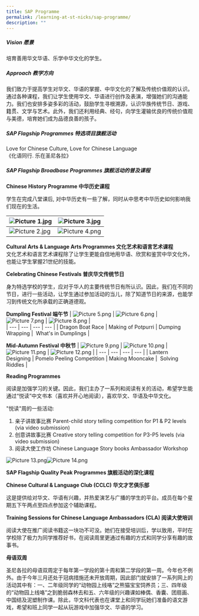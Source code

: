 ```yaml
---
title: SAP Programme
permalink: /learning-at-st-nicks/sap-programme/
description: ""
---
```

##### **Vision 愿景**

培育善用华文华语、乐学中华文化的学生。

##### **Approach 教学方向** 

我们致力于提高学生对华文、华语的掌握、中华文化的了解及传统价值观的认识。通过各种课程，我们让学生使用华文、华语进行创作及表演，增强她们的沟通能力。我们也安排多姿多彩的活动，鼓励学生寻根溯源，认识华族传统节日、游戏、籍贯、文学与艺术。此外，我们还利用经典、经句，向学生灌输优良的传统价值观与美德，培育她们成为品德良善的孩子。

##### **SAP Flagship Programmes 特选项目旗舰活动**  
Love for Chinese Culture, Love for Chinese Language   
《化语同行. 乐在圣尼各拉》

##### **SAP Flagship Broadbase Programmes 旗舰活动的普及课程**

**Chinese History Programme 中华历史课程**

学生在完成八堂课后, 对中华历史有一些了解，同时从中思考中华历史如何影响我们现在的生活。  

| ![Picture 1.jpg](https://chijstnicholasgirls.moe.edu.sg/qql/slot/u569/Pri%20Learning%20at%20St%20Nicks/SAP/Picture%201.jpg) | ![Picture 3.jpg](https://chijstnicholasgirls.moe.edu.sg/qql/slot/u569/Pri%20Learning%20at%20St%20Nicks/SAP/Picture%203.jpg) |
| --- | --- |
| ![Picture 2.jpg](https://chijstnicholasgirls.moe.edu.sg/qql/slot/u569/Pri%20Learning%20at%20St%20Nicks/SAP/Picture%202.jpg) | ![Picture 4.png](https://chijstnicholasgirls.moe.edu.sg/qql/slot/u569/Pri%20Learning%20at%20St%20Nicks/SAP/Picture%204.png) |

**Cultural Arts & Language Arts Programmes 文化艺术和语言艺术课程**<br>
文化艺术和语言艺术课程除了让学生更能自信地用华语、欣赏和鉴赏中华文化外，也能让学生掌握21世纪的技能。

**Celebrating Chinese Festivals 普庆华文传统节日**

身为特选学校的学生，应对于华人的主要传统节日有所认识。因此，我们在不同的节日，进行一些活动，让学生通过参加活动的当儿，除了知道节日的来源，也能学习到传统文化所承载的正确道德观。

**Dumpling Festival 端午节**
| ![Picture 5.png](https://chijstnicholasgirls.moe.edu.sg/qql/slot/u569/Pri%20Learning%20at%20St%20Nicks/SAP/Picture%205.png) | ![Picture 6.png](https://chijstnicholasgirls.moe.edu.sg/qql/slot/u569/Pri%20Learning%20at%20St%20Nicks/SAP/Picture%206.png) | ![Picture 7.png](https://chijstnicholasgirls.moe.edu.sg/qql/slot/u569/Pri%20Learning%20at%20St%20Nicks/SAP/Picture%207.png) | ![Picture 8.png](https://chijstnicholasgirls.moe.edu.sg/qql/slot/u569/Pri%20Learning%20at%20St%20Nicks/SAP/Picture%208.png) |  
| --- | --- | --- | --- |
| Dragon Boat Race | Making of Potpurri | Dumping Wrapping |  What's in Dumplings |

**Mid-Autumn Festival 中秋节**
| ![Picture 9.png](https://chijstnicholasgirls.moe.edu.sg/qql/slot/u569/Pri%20Learning%20at%20St%20Nicks/SAP/Picture%209.png) | ![Picture 10.png](https://chijstnicholasgirls.moe.edu.sg/qql/slot/u569/Pri%20Learning%20at%20St%20Nicks/SAP/Picture%2010.png) | ![Picture 11.png](https://chijstnicholasgirls.moe.edu.sg/qql/slot/u569/Pri%20Learning%20at%20St%20Nicks/SAP/Picture%2011.png) | ![Picture 12.png](https://chijstnicholasgirls.moe.edu.sg/qql/slot/u569/Pri%20Learning%20at%20St%20Nicks/SAP/Picture%2012.png) |
| --- | --- | --- | --- |
| Lantern Designing | Pomelo Peeling Competition | Making Mooncake |  Solving Riddles |

**Reading Programmes**

阅读是加强学习的关键。因此，我们主办了一系列和阅读有关的活动，希望学生能通过“悦读”中文书本（喜欢并开心地阅读），喜欢华文、华语及中华文化。

"悦读"周的一些活动:

1.  亲子讲故事比赛 Parent-child story telling competition for P1 & P2 levels (via video submission)
2.  创意讲故事比赛 Creative story telling competition for P3-P5 levels (via video submission)
3.  阅读大使工作坊 Chinese Language Story books Ambassador Workshop

![Picture 13.png](https://chijstnicholasgirls.moe.edu.sg/qql/slot/u569/Pri%20Learning%20at%20St%20Nicks/SAP/Picture%2013.png)![Picture 14.png](https://chijstnicholasgirls.moe.edu.sg/qql/slot/u569/Pri%20Learning%20at%20St%20Nicks/SAP/Picture%2014.png)  

**SAP Flagship Quality Peak Programmes 旗舰活动的深化课程**

**Chinese Cultural & Language Club (CCLC) 华文才艺俱乐部**

这是提供给对华文、华语有兴趣，并热爱演艺与广播的学生的平台。成员在每个星期五下午两点至四点参加这个辅助课程。

**Training Sessions for Chinese Language Ambassadors (CLA) 阅读大使培训**

阅读大使在推广阅读书籍这一块功不可没。她们在接受培训后，学以致用，平时在学校除了极力为同学推荐好书，在阅读周里更通过有趣的方式和同学分享有趣的故事书。

**母语双周**

圣尼各拉的母语双周定于每年第一学段的第十周和第二学段的第一周。今年也不例外。由于今年三月还处于冠病措施还未开放周期，因此部门就安排了一系列网上的活动其中有：一、二年级同学的“动物园上线咯”之熊猫宝宝饲养员；三、四年级的“动物园上线咯”之到脆弱森林去和五、六年级的兴趣课如棒偶、香囊、团扇画、中国结及泥塑制作课。除此，华文科代表也在课堂上和同学玩她们准备的语文游戏，希望和班上同学一起从玩游戏中加强华文、华语的学习。